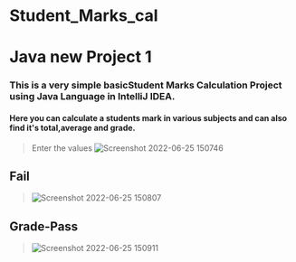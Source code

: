 # Student_Marks_cal

# Java new Project 1 #

### This is a very simple basicStudent Marks Calculation Project using Java Language in IntelliJ IDEA.

#### Here you can calculate a students mark in various subjects and can also find it's total,average and grade.
> Enter the values
> ![Screenshot 2022-06-25 150746](https://user-images.githubusercontent.com/89247662/175768065-ca8a046a-36df-4059-b2d5-6b8c727ab0ff.png)
## Fail
> ![Screenshot 2022-06-25 150807](https://user-images.githubusercontent.com/89247662/175768071-b7ecfd4a-c446-446c-ab31-461a33eaa054.png)
## Grade-Pass
> ![Screenshot 2022-06-25 150911](https://user-images.githubusercontent.com/89247662/175768075-6fdad6c4-2207-4196-95cf-b755d13bb793.png)
